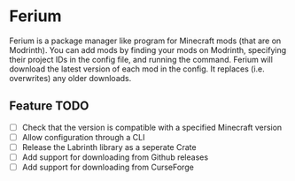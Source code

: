 # Ferium

Ferium is a package manager like program for Minecraft mods (that are on Modrinth). You can add mods by finding your mods on Modrinth, specifying their project IDs in the config file, and running the command. Ferium will download the latest version of each mod in the config. It replaces (i.e. overwrites) any older downloads.

## Feature TODO

- [ ] Check that the version is compatible with a specified Minecraft version
- [ ] Allow configuration through a CLI
- [ ] Release the Labrinth library as a seperate Crate
- [ ] Add support for downloading from Github releases
- [ ] Add support for downloading from CurseForge

